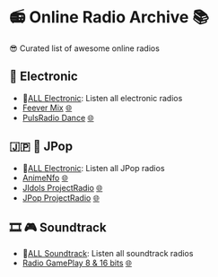 # 📻 Online Radio Archive 📚

😎 Curated list of awesome online radios

## 💽 Electronic

- 🌟[ALL Electronic](https://raw.githubusercontent.com/RDCH106/online-radio-archive/master/Electronic/ALL_Electronic.m3u): Listen all electronic radios
- [Feever Mix](https://raw.githubusercontent.com/RDCH106/online-radio-archive/master/Electronic/FeeverMix.m3u) [🌐](https://www.mixfeever.com/)
- [PulsRadio Dance](https://raw.githubusercontent.com/RDCH106/online-radio-archive/master/Electronic/PulsRadio-Dance.m3u) [🌐](https://www.pulsradio.com/dance/)

## 🇯🇵 🎤 JPop
- 🌟[ALL Electronic](https://raw.githubusercontent.com/RDCH106/online-radio-archive/master/JPop/ALL_JPop.m3u): Listen all JPop radios
- [AnimeNfo](https://raw.githubusercontent.com/RDCH106/online-radio-archive/master/Electronic/AnimeNfo.m3u) [🌐](https://www.animenfo.com/)
- [JIdols ProjectRadio](https://raw.githubusercontent.com/RDCH106/online-radio-archive/master/Electronic/JIdols-ProjectRadio.m3u) [🌐](https://www.j-popprojectradio.com/)
- [JPop ProjectRadio](https://raw.githubusercontent.com/RDCH106/online-radio-archive/master/Electronic/JPop-ProjectRadio.m3u) [🌐](https://www.j-popprojectradio.com/)


## 🎞️ 🎮 Soundtrack

- 🌟[ALL Soundtrack](https://raw.githubusercontent.com/RDCH106/online-radio-archive/master/Soundtrack/ALL_Sountrack.m3u): Listen all soundtrack radios
- [Radio GamePlay 8 & 16 bits](https://raw.githubusercontent.com/RDCH106/online-radio-archive/master/Soundtrack/RadioGamePlay-8%2616bits.m3u) [🌐](https://www.radiogameplay.ru/)

